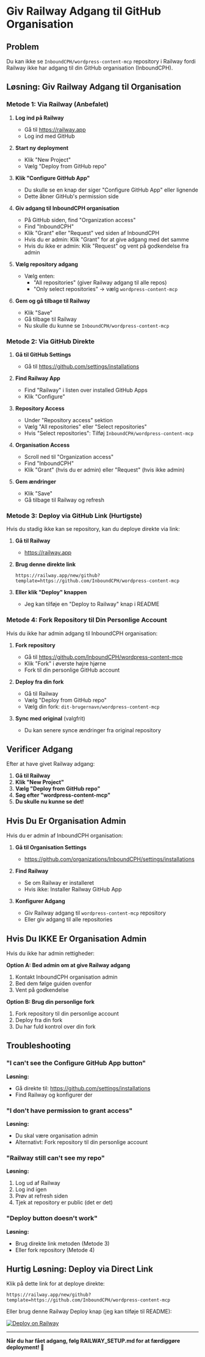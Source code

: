 # Giv Railway Adgang til GitHub Organisation

## Problem

Du kan ikke se `InboundCPH/wordpress-content-mcp` repository i Railway fordi Railway ikke har adgang til din GitHub organisation (InboundCPH).

## Løsning: Giv Railway Adgang til Organisation

### Metode 1: Via Railway (Anbefalet)

1. **Log ind på Railway**
   - Gå til https://railway.app
   - Log ind med GitHub

2. **Start ny deployment**
   - Klik "New Project"
   - Vælg "Deploy from GitHub repo"

3. **Klik "Configure GitHub App"**
   - Du skulle se en knap der siger "Configure GitHub App" eller lignende
   - Dette åbner GitHub's permission side

4. **Giv adgang til InboundCPH organisation**
   - På GitHub siden, find "Organization access"
   - Find "InboundCPH"
   - Klik "Grant" eller "Request" ved siden af InboundCPH
   - Hvis du er admin: Klik "Grant" for at give adgang med det samme
   - Hvis du ikke er admin: Klik "Request" og vent på godkendelse fra admin

5. **Vælg repository adgang**
   - Vælg enten:
     - "All repositories" (giver Railway adgang til alle repos)
     - "Only select repositories" → vælg `wordpress-content-mcp`

6. **Gem og gå tilbage til Railway**
   - Klik "Save"
   - Gå tilbage til Railway
   - Nu skulle du kunne se `InboundCPH/wordpress-content-mcp`

### Metode 2: Via GitHub Direkte

1. **Gå til GitHub Settings**
   - Gå til https://github.com/settings/installations

2. **Find Railway App**
   - Find "Railway" i listen over installed GitHub Apps
   - Klik "Configure"

3. **Repository Access**
   - Under "Repository access" sektion
   - Vælg "All repositories" eller "Select repositories"
   - Hvis "Select repositories": Tilføj `InboundCPH/wordpress-content-mcp`

4. **Organisation Access**
   - Scroll ned til "Organization access"
   - Find "InboundCPH"
   - Klik "Grant" (hvis du er admin) eller "Request" (hvis ikke admin)

5. **Gem ændringer**
   - Klik "Save"
   - Gå tilbage til Railway og refresh

### Metode 3: Deploy via GitHub Link (Hurtigste)

Hvis du stadig ikke kan se repository, kan du deploye direkte via link:

1. **Gå til Railway**
   - https://railway.app

2. **Brug denne direkte link**
   ```
   https://railway.app/new/github?template=https://github.com/InboundCPH/wordpress-content-mcp
   ```

3. **Eller klik "Deploy" knappen**
   - Jeg kan tilføje en "Deploy to Railway" knap i README

### Metode 4: Fork Repository til Din Personlige Account

Hvis du ikke har admin adgang til InboundCPH organisation:

1. **Fork repository**
   - Gå til https://github.com/InboundCPH/wordpress-content-mcp
   - Klik "Fork" i øverste højre hjørne
   - Fork til din personlige GitHub account

2. **Deploy fra din fork**
   - Gå til Railway
   - Vælg "Deploy from GitHub repo"
   - Vælg din fork: `dit-brugernavn/wordpress-content-mcp`

3. **Sync med original** (valgfrit)
   - Du kan senere synce ændringer fra original repository

## Verificer Adgang

Efter at have givet Railway adgang:

1. **Gå til Railway**
2. **Klik "New Project"**
3. **Vælg "Deploy from GitHub repo"**
4. **Søg efter "wordpress-content-mcp"**
5. **Du skulle nu kunne se det!**

## Hvis Du Er Organisation Admin

Hvis du er admin af InboundCPH organisation:

1. **Gå til Organisation Settings**
   - https://github.com/organizations/InboundCPH/settings/installations

2. **Find Railway**
   - Se om Railway er installeret
   - Hvis ikke: Installer Railway GitHub App

3. **Konfigurer Adgang**
   - Giv Railway adgang til `wordpress-content-mcp` repository
   - Eller giv adgang til alle repositories

## Hvis Du IKKE Er Organisation Admin

Hvis du ikke har admin rettigheder:

**Option A: Bed admin om at give Railway adgang**
1. Kontakt InboundCPH organisation admin
2. Bed dem følge guiden ovenfor
3. Vent på godkendelse

**Option B: Brug din personlige fork**
1. Fork repository til din personlige account
2. Deploy fra din fork
3. Du har fuld kontrol over din fork

## Troubleshooting

### "I can't see the Configure GitHub App button"

**Løsning:**
- Gå direkte til: https://github.com/settings/installations
- Find Railway og konfigurer der

### "I don't have permission to grant access"

**Løsning:**
- Du skal være organisation admin
- Alternativt: Fork repository til din personlige account

### "Railway still can't see my repo"

**Løsning:**
1. Log ud af Railway
2. Log ind igen
3. Prøv at refresh siden
4. Tjek at repository er public (det er det)

### "Deploy button doesn't work"

**Løsning:**
- Brug direkte link metoden (Metode 3)
- Eller fork repository (Metode 4)

## Hurtig Løsning: Deploy via Direct Link

Klik på dette link for at deploye direkte:

```
https://railway.app/new/github?template=https://github.com/InboundCPH/wordpress-content-mcp
```

Eller brug denne Railway Deploy knap (jeg kan tilføje til README):

[![Deploy on Railway](https://railway.app/button.svg)](https://railway.app/new/github?template=https://github.com/InboundCPH/wordpress-content-mcp)

---

**Når du har fået adgang, følg RAILWAY_SETUP.md for at færdiggøre deployment! 🚀**

